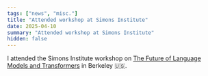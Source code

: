 ```yaml
---
tags: ["news", "misc."]
title: "Attended workshop at Simons Institute"
date: 2025-04-10
summary: "Attended workshop at Simons Institute"
hidden: false
---
```


I attended the Simons Institute workshop on [The Future of Language Models and Transformers](https://simons.berkeley.edu/workshops/future-language-models-transformers/schedule#simons-tabs) in Berkeley 🇺🇸.